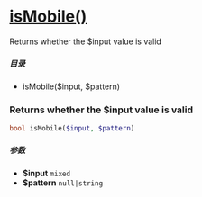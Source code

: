 [isMobile()](http://twinh.github.com/widget/api/isMobile)
=========================================================

Returns whether the $input value is valid

##### 目录
* isMobile($input, $pattern)

### Returns whether the $input value is valid
```php
bool isMobile($input, $pattern)
```

##### 参数
* **$input** `mixed` 
* **$pattern** `null|string` 


